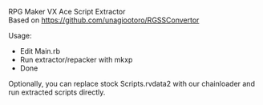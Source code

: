 RPG Maker VX Ace Script Extractor  
Based on https://github.com/unagiootoro/RGSSConvertor  

Usage:
- Edit Main.rb
- Run extractor/repacker with mkxp
- Done

Optionally, you can replace stock Scripts.rvdata2 with our chainloader and run extracted scripts directly.
